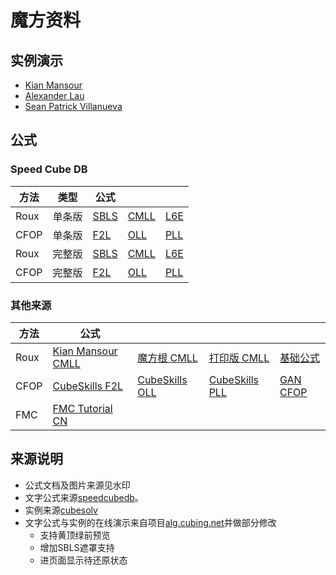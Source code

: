 # 魔方资料

## 实例演示

- [Kian Mansour](KianMansourExample.html)  
- [Alexander Lau](AlexanderLauExample.html)  
- [Sean Patrick Villanueva](SeanPatrickVillanuevaExample.html)  

## 公式

### Speed Cube DB

|方法|类型|公式|||
|------|------|--------|--------|--------|
Roux|单条版|[SBLS](SBLS.html)|[CMLL](CMLL.html)|[L6E](L6E.html)  
CFOP|单条版|[F2L](F2L.html)|[OLL](OLL.html)|[PLL](PLL.html)
Roux|完整版|[SBLS](SBLSFull.html)|[CMLL](CMLLFull.html)| [L6E](L6EFull.html)
CFOP|完整版|[F2L](F2LFull.html)|[OLL](OLLFull.html)|[PLL](PLLFull.html)

### 其他来源

|方法|公式||||
|-|-|-|-|-|
Roux|[Kian Mansour CMLL](KianMansourCMLL.html)|[魔方根 CMLL](CubeRootCMLLV4.html)|[打印版 CMLL](CMLLPrint.html)|[基础公式](RouxBase.html)
CFOP|[CubeSkills F2L](/doc/f2l-algorithms-different-slot-positions.pdf)|[CubeSkills OLL](/doc/oll-algorithms.pdf)|[CubeSkills PLL](/doc/pll-algorithms.pdf)|[GAN CFOP](GANCFOP.html)
FMC| [FMC Tutorial CN](/doc/fmccn.pdf)

## 来源说明

- 公式文档及图片来源见水印
- 文字公式来源[speedcubedb](http://www.speedcubedb.com)。  
- 实例来源[cubesolv](http://cubesolv.es/)  
- 文字公式与实例的在线演示来自项目[alg.cubing.net](https://github.com/cubing/alg.cubing.net)并做部分修改
    - 支持黄顶绿前预览
    - 增加SBLS遮罩支持
    - 进页面显示待还原状态
